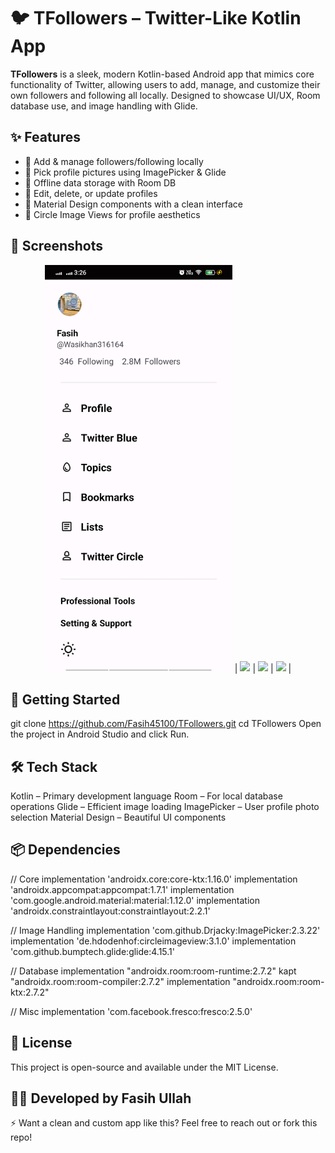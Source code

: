 # 🐦 TFollowers – Twitter-Like Kotlin App

**TFollowers** is a sleek, modern Kotlin-based Android app that mimics core functionality of Twitter, allowing users to add, manage, and customize their own followers and following all locally. Designed to showcase UI/UX, Room database use, and image handling with Glide.


## ✨ Features

- 👤 Add & manage followers/following locally
- 📸 Pick profile pictures using ImagePicker & Glide
- 🧠 Offline data storage with Room DB
- 🔄 Edit, delete, or update profiles
- 📱 Material Design components with a clean interface
- 🧩 Circle Image Views for profile aesthetics


<h2>📸 Screenshots</h2>
<p align="center">
   <img src="app/assets/screenshots/Screenshot1_20230930_152618.jpg" width="300"/> |
   <img src="assets/screenshots/Screenshot2_20230930_153038.jpg" width="300"/> |
   <img src="assets/screenshots/Screenshot3_20231001_104823.jpg" width="300"/> |
   <img src="assets/screenshots/Screenshot4_20231001_104849.jpg" width="300"/> |
</p>



## 🚀 Getting Started

git clone https://github.com/Fasih45100/TFollowers.git
cd TFollowers
Open the project in Android Studio and click Run.

## 🛠️ Tech Stack
Kotlin – Primary development language
Room – For local database operations
Glide – Efficient image loading
ImagePicker – User profile photo selection
Material Design – Beautiful UI components

## 📦 Dependencies
// Core
implementation 'androidx.core:core-ktx:1.16.0'
implementation 'androidx.appcompat:appcompat:1.7.1'
implementation 'com.google.android.material:material:1.12.0'
implementation 'androidx.constraintlayout:constraintlayout:2.2.1'

// Image Handling
implementation 'com.github.Drjacky:ImagePicker:2.3.22'
implementation 'de.hdodenhof:circleimageview:3.1.0'
implementation 'com.github.bumptech.glide:glide:4.15.1'

// Database
implementation "androidx.room:room-runtime:2.7.2"
kapt "androidx.room:room-compiler:2.7.2"
implementation "androidx.room:room-ktx:2.7.2"

// Misc
implementation 'com.facebook.fresco:fresco:2.5.0'

## 📄 License
This project is open-source and available under the MIT License.

## 👨‍💻 Developed by Fasih Ullah
⚡ Want a clean and custom app like this? Feel free to reach out or fork this repo!
